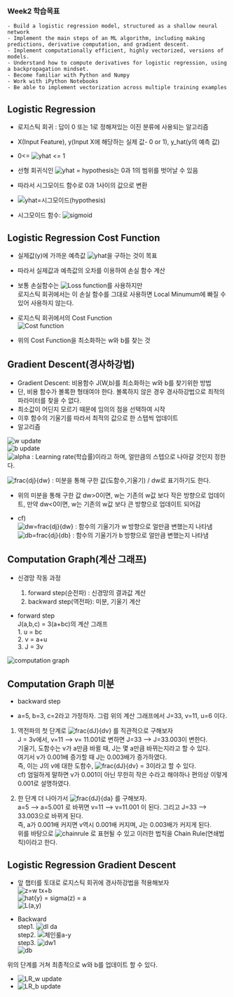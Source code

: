 ### Week2 학습목표
	- Build a logistic regression model, structured as a shallow neural network  
	- Implement the main steps of an ML algorithm, including making predictions, derivative computation, and gradient descent.  
	- Implement computationally efficient, highly vectorized, versions of models.  
	- Understand how to compute derivatives for logistic regression, using a backpropagation mindset.  
	- Become familiar with Python and Numpy  
	- Work with iPython Notebooks  
	- Be able to implement vectorization across multiple training examples  



## Logistic Regression


- 로지스틱 회귀 : 답이 0 또는 1로 정해져있는 이진 분류에 사용되는 알고리즘  
- X(Input Feature), y(Input X에 해당하는 실제 값- 0 or 1), y_hat(y의 예측 값)  
- 0<= ![yhat](https://user-images.githubusercontent.com/46666862/71360270-9916f580-25d2-11ea-880f-9399ec191794.gif) <= 1  
- 선형 회귀식인 ![yhat = hypothesis](https://user-images.githubusercontent.com/46666862/71360271-9916f580-25d2-11ea-8cd7-c133ea71a026.gif)는 0과 1의 범위를 벗어날 수 있음  
- 따라서 시그모이드 함수로 0과 1사이의 값으로 변환  
- ![yhat=시그모이드(hypothesis)](https://user-images.githubusercontent.com/46666862/71360272-99af8c00-25d2-11ea-9f59-451077157652.gif)  

- 시그모이드 함수: 
                ![sigmoid](https://user-images.githubusercontent.com/46666862/71360273-99af8c00-25d2-11ea-9c02-aee7b233e2f3.gif)




## Logistic Regression Cost Function


- 실제값(y)에 가까운 예측값 ![yhat](https://user-images.githubusercontent.com/46666862/71360270-9916f580-25d2-11ea-880f-9399ec191794.gif)을 구하는 것이 목표  
- 따라서 실제값과 예측값의 오차를 이용하여 손실 함수 계산  
- 보통 손실함수는 ![Loss function](https://user-images.githubusercontent.com/46666862/71360269-9916f580-25d2-11ea-9810-87ab7f679e35.gif)를 사용하지만  
  로지스틱 회귀에서는 이 손실 함수를 그대로 사용하면 Local Minumum에 빠질 수 있어 사용하지 않는다.  
  
- 로지스틱 회귀에서의 Cost Function  
![Cost function](https://user-images.githubusercontent.com/46666862/71360268-9916f580-25d2-11ea-9929-d66d2a2b340d.gif)  
- 위의 Cost Function을 최소화하는 w와 b를 찾는 것



## Gradient Descent(경사하강법)


- Gradient Descent: 비용함수 J(W,b)를 최소화하는 w와 b를 찾기위한 방법
- 단, 비용 함수가 볼록한 형태여야 한다. 볼록하지 않은 경우 경사하강법으로 최적의 파라미터를 찾을 수 없다.
- 최소값이 어딘지 모르기 때문에 임의의 점을 선택하여 시작
- 이후 함수의 기울기를 따라서 최적의 값으로 한 스텝씩 업데이트
- 알고리즘

![w update](https://user-images.githubusercontent.com/46666862/71361454-5c4cfd80-25d6-11ea-9ac9-204c309a9075.gif)  
![b update](https://user-images.githubusercontent.com/46666862/71361453-5c4cfd80-25d6-11ea-9ae4-0296769b8f98.gif)  
![alpha](https://user-images.githubusercontent.com/46666862/71361520-8ef6f600-25d6-11ea-8665-43f5a4d7e664.gif) : Learning rate(학습률)이라고 하며, 얼만큼의 스텝으로 나아갈 것인지 정한다.  
  
![frac{dj}{dw}](https://user-images.githubusercontent.com/46666862/71361450-5bb46700-25d6-11ea-9a5b-579de3f26a2b.gif) : 미분을 통해 구한 값(도함수,기울기) / dw로 표기하기도 한다.  
  
- 위의 미분을 통해 구한 값 dw>0이면, w는 기존의 w값 보다 작은 방향으로 업데이트, 만약 dw<0이면, w는 기존의 w값 보다 큰 방향으로 업데이트 되어감

- cf)  
![dw=frac{dj}{dw}](https://user-images.githubusercontent.com/46666862/71361451-5c4cfd80-25d6-11ea-82ad-14ce94488845.gif) : 함수의 기울기가 w 방향으로 얼만큼 변했는지 나타냄  
![db=frac{dj}{db}](https://user-images.githubusercontent.com/46666862/71361452-5c4cfd80-25d6-11ea-82f9-c562771a9f06.gif) : 함수의 기울기가 b 방향으로 얼만큼 변했는지 나타냄  


## Computation Graph(계산 그래프)


- 신경망 작동 과정
  1. forward step(순전파) : 신경망의 결과값 계산
  2. backward step(역전파): 미분, 기울기 계산

- forward step  
	J(a,b,c) = 3(a+bc)의 계산 그래프  
		1. u = bc  
		2. v = a+u  
		3. J = 3v

![computation graph](https://user-images.githubusercontent.com/46666862/71361971-f95c6600-25d7-11ea-98e5-017157c67f59.png)



## Computation Graph 미분


- backward step

- a=5, b=3, c=2라고 가정하자. 그럼 위의 계산 그래프에서 J=33, v=11, u=6 이다.

1. 역전파의 첫 단계로 ![frac{dJ}{dv}](https://user-images.githubusercontent.com/46666862/71363384-49d5c280-25dc-11ea-8a93-6bfff4f477ff.gif) 를 직관적으로 구해보자  
 J = 3v에서, v=11 --> v= 11.001로 변하면 J=33 --> J=33.003이 변한다.  
 기울기, 도함수는 v가 a만큼 바뀔 때, J는 몇 a만큼 바뀌는지라고 할 수 있다.   
 여기서 v가 0.001배 증가할 때 J는 0.003배가 증가하였다.  
 즉, 이는 J의 v에 대한 도함수, ![frac{dJ}{dv}](https://user-images.githubusercontent.com/46666862/71363384-49d5c280-25dc-11ea-8a93-6bfff4f477ff.gif) = 3이라고 할 수 있다.  
cf) 엄밀하게 말하면 v가 0.001이 아닌 무한히 작은 수라고 해야하나 편의상 이렇게 0.001로 설명하였다.

2. 한 단계 더 나아가서 ![frac{dJ}{da}](https://user-images.githubusercontent.com/46666862/71363383-49d5c280-25dc-11ea-8384-c62f6b2315e8.gif) 를 구해보자.  
 a=5 --> a=5.001 로 바뀌면 v=11 --> v=11.001 이 된다. 그리고 J=33 --> 33.003으로 바뀌게 된다.  
즉, a가 0.001배 커지면 v역시 0.001배 커지며, J는 0.003배가 커지게 된다.  
위를 바탕으로 ![chainrule](https://user-images.githubusercontent.com/46666862/71363927-02e8cc80-25de-11ea-8b78-458af66cec6e.gif) 로 표현될 수 있고 이러한 법칙을 Chain Rule(연쇄법칙)이라고 한다.
 


## Logistic Regression Gradient Descent

- 앞 챕터를 토대로 로지스틱 회귀에 경사하강법을 적용해보자  
![z=w tx+b](https://user-images.githubusercontent.com/46666862/71364576-fbc2be00-25df-11ea-9ab2-6f98eaf94db2.gif)  
![hat{y} = sigma(z) = a](https://user-images.githubusercontent.com/46666862/71364575-fbc2be00-25df-11ea-8a62-7e2f7fe6029d.gif)  
![L(a,y)](https://user-images.githubusercontent.com/46666862/71364574-fbc2be00-25df-11ea-99e5-e6c6ad2b63b6.gif)  

- Backward  
step1. ![dl da](https://user-images.githubusercontent.com/46666862/71365102-5b6d9900-25e1-11ea-9f6a-a1e82410ed67.gif)   
step2. ![체인룰a-y](https://user-images.githubusercontent.com/46666862/71365099-5b6d9900-25e1-11ea-980a-2a25eaafdafd.gif)  
step3. ![dw1](https://user-images.githubusercontent.com/46666862/71365392-2d3c8900-25e2-11ea-800f-fe4dd9e825d0.gif)  
	   ![db](https://user-images.githubusercontent.com/46666862/71365391-2ca3f280-25e2-11ea-9b70-a660245beb04.gif)  
	   
위의 단계를 거쳐 최종적으로 w와 b를 업데이트 할 수 있다.  
- ![LR_w update](https://user-images.githubusercontent.com/46666862/71365600-daaf9c80-25e2-11ea-8c36-16b712e4fa47.gif)  
- ![LR_b update](https://user-images.githubusercontent.com/46666862/71365599-daaf9c80-25e2-11ea-8cb4-1c06341a2934.gif)









